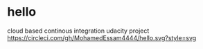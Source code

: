 # hello
cloud based continous integration udacity project
https://circleci.com/gh/MohamedEssam4444/hello.svg?style=svg
